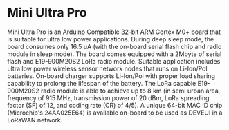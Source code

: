 # Mini Ultra Pro
Mini Ultra Pro is an Arduino Compatible 32-bit ARM Cortex M0+ board that is suitable for ultra low power applications. During deep sleep mode, the board consumes only 16.5 uA (with the on-board serial flash chip and radio module in sleep mode). The board comes equipped with a 2Mbyte of serial flash and E19-900M20S2 LoRa radio module. Suitable application includes ultra low power wireless sensor network nodes that runs on Li-Ion/Pol batteries. On-board charger supports Li-Ion/Pol with proper load sharing capability to prolong the lifespan of the battery. The LoRa capable E19-900M20S2 radio module is able to achieve up to 8 km (in semi urban area, frequency of 915 MHz, transmission power of 20 dBm, LoRa spreading factor (SF) of 12, and coding rate (CR) of 4/5). A unique 64-bit MAC ID chip (Microchip's 24AA025E64) is available on-board to be used as DEVEUI in a LoRaWAN network.
